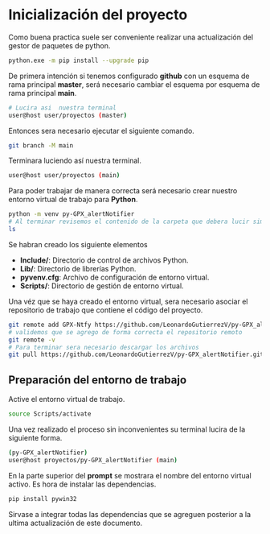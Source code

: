 # Inicialización del proyecto

Como buena practica suele ser conveniente realizar una actualización del gestor de paquetes de python.
```bash
python.exe -m pip install --upgrade pip
```

De primera intención si tenemos configurado **github** con un esquema de rama principal **master**, será necesario cambiar el esquema por esquema de rama principal **main**.

```bash
# Lucira asi  nuestra terminal
user@host user/proyectos (master)
```
Entonces sera necesario ejecutar el siguiente comando.
```bash
git branch -M main
```
Terminara luciendo así nuestra terminal.
```bash
user@host user/proyectos (main)
```
Para poder trabajar de manera correcta será necesario crear nuestro entorno virtual de trabajo para **Python**.
```bash
python -m venv py-GPX_alertNotifier
# Al terminar revisemos el contenido de la carpeta que debera lucir similar a lo siguiente.
ls
```
Se habran creado los siguiente elementos

* **Include/**: Directorio de control de archivos Python.
* **Lib/**: Directorio de librerías Python.
* **pyvenv.cfg**: Archivo de configuración de entorno virtual.
* **Scripts/**: Directorio de gestión de entorno virtual.


Una véz que se haya creado el entorno virtual, sera necesario asociar el repositorio de trabajo que contiene el código del proyecto.

```bash
git remote add GPX-Ntfy https://github.com/LeonardoGutierrezV/py-GPX_alertNotifier.git
# validemos que se agrego de forma correcta el repositorio remoto
git remote -v
# Para terminar sera necesario descargar los archivos
git pull https://github.com/LeonardoGutierrezV/py-GPX_alertNotifier.git
```

## Preparación del entorno de trabajo
Active el entorno virtual de trabajo.
```bash
source Scripts/activate
```
Una vez realizado el proceso sin inconvenientes su terminal lucira de la siguiente forma.
```bash
(py-GPX_alertNotifier) 
user@host proyectos/py-GPX_alertNotifier (main)
```
En la parte superior del **prompt** se mostrara el nombre del entorno virtual activo.
Es hora de instalar las dependencias.

```bash
pip install pywin32
```

Sirvase a integrar todas las dependencias que se agreguen posterior a la ultima actualización de este documento.